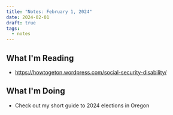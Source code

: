 ```yaml
---
title: "Notes: February 1, 2024"
date: 2024-02-01
draft: true
tags:
  - notes
---
```


## What I'm Reading

- https://howtogeton.wordpress.com/social-security-disability/

## What I'm Doing

- Check out my short guide to 2024 elections in Oregon

